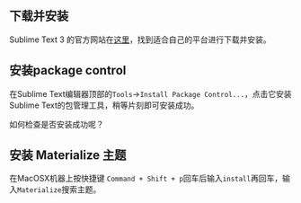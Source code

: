 ## 下载并安装

Sublime Text 3 的官方网站在[这里](https://www.sublimetext.com)，找到适合自己的平台进行下载并安装。


## 安装package control

在Sublime Text编辑器顶部的`Tools`->`Install Package Control...`，点击它安装Sublime Text的包管理工具，稍等片刻即可安装成功。

如何检查是否安装成功呢？

## 安装 Materialize 主题

在MacOSX机器上按快捷键 `Command + Shift + p`回车后输入`install`再回车，输入`Materialize`搜索主题。

